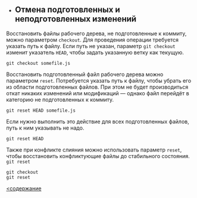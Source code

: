  * ## Отмена подготовленных и неподготовленных изменений

Восстановить файлы рабочего дерева, не подготовленные к коммиту, можно параметром `checkout`. Для проведения операции требуется указать путь к файлу. Если путь не указан, параметр `git checkout` изменит указатель `HEAD`, чтобы задать указанную ветку как текущую.

`git checkout somefile.js`

Восстановить подготовленный файл рабочего дерева можно параметром `reset`. Потребуется указать путь к файлу, чтобы убрать его из области подготовленных файлов. При этом не будет производиться откат никаких изменений или модификаций — однако файл перейдёт в категорию не подготовленных к коммиту.

`git reset HEAD somefile.js`

Если нужно выполнить это действие для всех подготовленных файлов, путь к ним указывать не надо.

`git reset HEAD`

Также при конфликте слияния можно использовать параметр `reset`, чтобы восстановить конфликтующие файлы до стабильного состояния.
`git reset`
```
git checkout 
git reset
``` 
[<содержание](/radme.md)